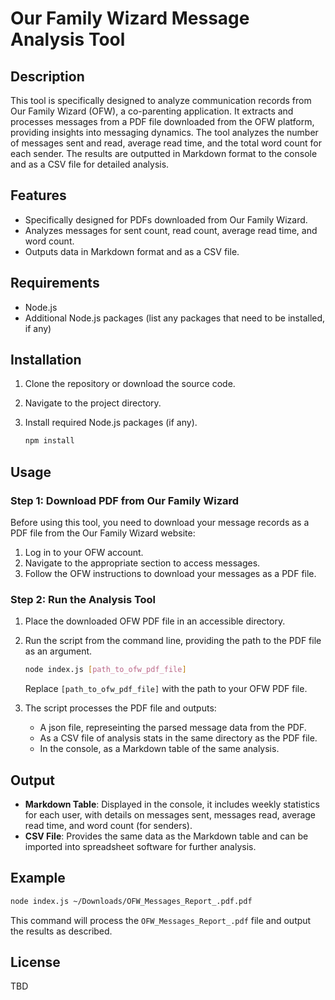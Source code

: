 # Our Family Wizard Message Analysis Tool

## Description

This tool is specifically designed to analyze communication records from Our Family Wizard (OFW), a co-parenting application. It extracts and processes messages from a PDF file downloaded from the OFW platform, providing insights into messaging dynamics. The tool analyzes the number of messages sent and read, average read time, and the total word count for each sender. The results are outputted in Markdown format to the console and as a CSV file for detailed analysis.

## Features

- Specifically designed for PDFs downloaded from Our Family Wizard.
- Analyzes messages for sent count, read count, average read time, and word count.
- Outputs data in Markdown format and as a CSV file.

## Requirements

- Node.js
- Additional Node.js packages (list any packages that need to be installed, if any)

## Installation

1. Clone the repository or download the source code.
2. Navigate to the project directory.
3. Install required Node.js packages (if any).

   ```bash
   npm install
   ```

## Usage

### Step 1: Download PDF from Our Family Wizard

Before using this tool, you need to download your message records as a PDF file from the Our Family Wizard website:

1. Log in to your OFW account.
2. Navigate to the appropriate section to access messages.
3. Follow the OFW instructions to download your messages as a PDF file.

### Step 2: Run the Analysis Tool

1. Place the downloaded OFW PDF file in an accessible directory.
2. Run the script from the command line, providing the path to the PDF file as an argument.

   ```bash
   node index.js [path_to_ofw_pdf_file]
   ```

   Replace `[path_to_ofw_pdf_file]` with the path to your OFW PDF file.

3. The script processes the PDF file and outputs:
   - A json file, represeinting the parsed message data from the PDF.
   - As a CSV file of analysis stats in the same directory as the PDF file.
   - In the console, as a Markdown table of the same analysis.

## Output

- **Markdown Table**: Displayed in the console, it includes weekly statistics for each user, with details on messages sent, messages read, average read time, and word count (for senders).
- **CSV File**: Provides the same data as the Markdown table and can be imported into spreadsheet software for further analysis.

## Example

```bash
node index.js ~/Downloads/OFW_Messages_Report_.pdf.pdf
```

This command will process the `OFW_Messages_Report_.pdf` file and output the results as described.

## License

TBD
